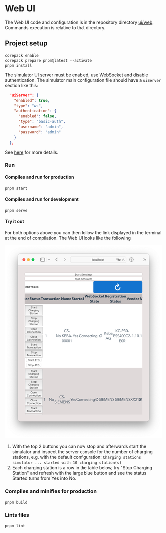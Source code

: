 # Web UI

The Web UI code and configuration is in the repository directory [ui/web](./ui/web). Commands execution is relative to that directory.

## Project setup

```shell
corepack enable
corepack prepare pnpm@latest --activate
pnpm install
```

The simulator UI server must be enabled, use WebSocket and disable authentication. The simulator main configuration file should have a `uiServer` section like this:

```json
  "uiServer": {
    "enabled": true,
    "type": "ws",
    "authentication": {
      "enabled": false,
      "type": "basic-auth",
      "username": "admin",
      "password": "admin"
    }
  },
```

See [here](../../README.md#charging-stations-simulator-configuration) for more details.

### Run

#### Compiles and run for production

```shell
pnpm start
```

#### Compiles and run for development

```shell
pnpm serve
```

#### Try it out

For both options above you can then follow the link displayed in the terminal at the end of compilation. The Web UI looks like the following

![webui](./assets/webui.png)

1. With the top 2 buttons you can now stop and afterwards start the simulator and inspect the server console for the number of charging stations, e.g. with the default configuration: `Charging stations simulator ... started with 10 charging station(s)`
2. Each charging station is a row in the table below, try "Stop Charging Station" and refresh with the large blue button and see the status Started turns from Yes into No.

### Compiles and minifies for production

```shell
pnpm build
```

### Lints files

```shell
pnpm lint
```
